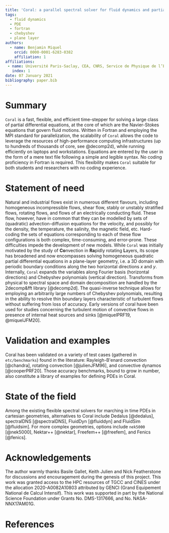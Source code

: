 ```yaml
---
title: 'Coral: a parallel spectral solver for fluid dynamics and partial differential equations'
tags:
  - fluid dynamics
  - PDE
  - fortran
  - chebyshev
  - plane layer
authors:
  - name: Benjamin Miquel
    orcid: 0000-0001-6283-0382
    affiliation: 1
affiliations:
 - name: Université Paris-Saclay, CEA, CNRS, Service de Physique de l’Etat Condensé, 91191 Gif-sur-Yvette,France
   index: 1
date: 07 January 2021
bibliography: paper.bib
---
```


# Summary

`Coral` is a fast, flexible, and efficient time-stepper for solving a large class of partial differential equations, at the core of which are the Navier-Stokes equations that govern fluid motions. Written in Fortran and employing the MPI standard for parallelization, the scalability of `Coral` allows the code to leverage the resources of high-performance computing infrastructures (up to hundreds of thousands of core, see @decomp2d), while running efficiently on laptops and workstations. Equations are entered by the user in the form of a mere text file following a simple and legible syntax. No coding proficiency in Fortran is required. This flexibility makes `Coral` suitable for both students and researchers with no coding experience.


# Statement of need

Natural and industrial flows exist in numerous different flavours, including homogeneous incompressible flows, shear flow, stably or unstably stratified flows, rotating flows, and flows of an electrically conducting fluid. These flow, however, have in common that they can be modelled by sets of (quadratic) advection-diffusion equations for the velocity, and possibly for the density, the temperature, the salinity, the magnetic field, etc. Hard-coding the sets of equations corresponding to each of these flow configurations is both complex, time-consuming, and error-prone. These difficulties impede the development of new models. While `Coral` was initially motivated by the study of **Co**nvection in **Ra**pidly rotating **L**ayers, its scope has broadened and now encompasses solving homogeneous quadratic partial differential equations in a plane-layer geometry, i.e. a 3D domain with periodic boundary conditions along the two horizontal directions $x$ and $y$. Internally, `Coral` expands the variables along Fourier basis (horizontal directions) and Chebyshev polynomials (vertical direction). Transforms from physical to spectral space and domain decomposition are handled by the 2decomp&fft library [@decomp2d]. The quasi-inverse technique allows for employing an arbitrarily large numbers of Chebyshev polynomials, resulting in the ability to resolve thin boundary layers characteristic of turbulent flows without suffering from loss of accuracy. Early versions of coral have been used for studies concerning the turbulent motion of convective flows in presence of internal heat sources and sinks [@miquelPRF19, @miquelJFM20].

# Validation and examples

Coral has been validated on a variety of test cases (gathered in `etc/benchmarks`) found in the literature: Rayleigh-B\'enard convection [@chandra], rotating convection [@julienJFM96], and convective dynamos [@cooperPRF20]. Those accuracy benchmarks, bound to grow in number, also constitute a library of examples for defining PDEs in Coral.

# State of the field

Among the existing flexible spectral solvers for marching in time PDEs in cartesian geometries, alternatives to Coral include Dedalus [@dedalus], spectralDNS [@spectralDNS], FluidDyn [@fluiddyn] and FluidSim [@fluidsim]. For more complex geometries, options include `nek5000` [@nek5000], Nektar++ [@nektar], Freefem++ [@freefem], and Fenics [@fenics].

# Acknowledgements

The author warmly thanks Basile Gallet, Keith Julien and Nick Featherstone for discussions and encouragement during the genesis of this project. This work was granted access to the HPC resources of TGCC and CINES under the allocation 2020-A0082A10803 attributed by GENCI (Grand Equipement National de Calcul Intensif). This work was supported in part by the National Science Foundation under Grants No. DMS-1317666, and No. NASA-NNX17AM01G.

# References
